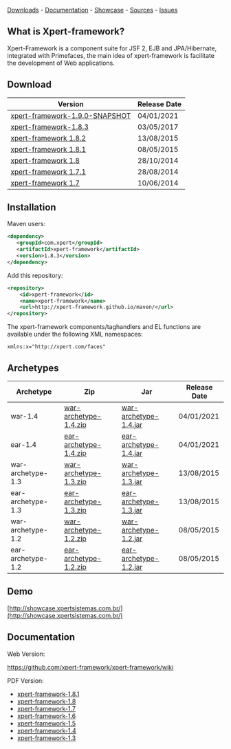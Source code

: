 <p>
<a href="https://github.com/xpert-framework/xpert-framework/wiki#downloads">Downloads</a> - 
<a href="https://github.com/xpert-framework/xpert-framework/wiki">Documentation</a> - 
<a href="http://showcase.xpertsistemas.com.br/">Showcase</a> - 
<a href="https://github.com/xpert-framework/xpert-framework">Sources</a> - 
<a href="https://github.com/xpert-framework/xpert-framework/issues">Issues</a>
</p>

## What is Xpert-framework?

Xpert-Framework is a component suite for JSF 2, EJB and JPA/Hibernate, integrated with Primefaces, the main idea of xpert-framework is facilitate the development of Web applications.

## Download

Version | Release Date
--------|-------------
[xpert-framework-1.9.0-SNAPSHOT](https://github.com/xpert-framework/download/raw/master/xpert-framework-1.9.0-SNAPSHOT.jar) | 04/01/2021
[xpert-framework-1.8.3](https://github.com/xpert-framework/download/raw/master/xpert-framework-1.8.3.jar) | 03/05/2017
[xpert-framework 1.8.2](https://github.com/xpert-framework/download/raw/master/xpert-framework-1.8.2.jar) | 13/08/2015
[xpert-framework 1.8.1](https://github.com/xpert-framework/download/raw/master/xpert-framework-1.8.1.jar) | 08/05/2015
[xpert-framework 1.8](https://github.com/xpert-framework/download/raw/master/xpert-framework-1.8.jar) | 28/10/2014
[xpert-framework 1.7.1](https://github.com/xpert-framework/download/raw/master/xpert-framework-1.7.1.jar) | 28/08/2014
[xpert-framework 1.7](https://github.com/xpert-framework/download/raw/master/xpert-framework-1.7.jar) | 10/06/2014

## Installation

Maven users:

```xml
<dependency>
   <groupId>com.xpert</groupId>
   <artifactId>xpert-framework</artifactId>
   <version>1.8.3</version>
</dependency>
```

Add this repository:

```xml
<repository>
	<id>xpert-framework</id>
	<name>xpert-framework</name>
	<url>http://xpert-framework.github.io/maven/</url>
</repository>
```

The xpert-framework components/taghandlers and EL functions are available under the following XML namespaces:

```
xmlns:x="http://xpert.com/faces"
```

## Archetypes

Archetype | Zip | Jar | Release Date
----------|-----|----|-----------|
war-1.4 | [war-archetype-1.4.zip](https://github.com/xpert-framework/download/raw/master/archetypes/archetypes-1.4/xpert-framework-war-archetype-1.4.zip) | [war-archetype-1.4.jar](https://github.com/xpert-framework/download/raw/master/archetypes/archetypes-1.4/xpert-framework-war-archetype-1.4.jar) | 04/01/2021
ear-1.4 | [ear-archetype-1.4.zip](https://github.com/xpert-framework/download/raw/master/archetypes/archetypes-1.4/xpert-framework-ear-archetype-1.4.zip) | [ear-archetype-1.4.jar](https://github.com/xpert-framework/download/raw/master/archetypes/archetypes-1.4/xpert-framework-ear-archetype-1.4.jar) | 04/01/2021
war-archetype-1.3 | [war-archetype-1.3.zip](https://github.com/xpert-framework/download/raw/master/archetypes/archetypes-1.3/xpert-framework-war-archetype-1.3.zip) | [war-archetype-1.3.jar](https://github.com/xpert-framework/download/raw/master/archetypes/archetypes-1.3/xpert-framework-war-archetype-1.3.jar) | 13/08/2015
ear-archetype-1.3 | [ear-archetype-1.3.zip](https://github.com/xpert-framework/download/raw/master/archetypes/archetypes-1.3/xpert-framework-ear-archetype-1.3.zip) | [ear-archetype-1.3.jar](https://github.com/xpert-framework/download/raw/master/archetypes/archetypes-1.3/xpert-framework-ear-archetype-1.3.jar) | 13/08/2015
war-archetype-1.2 | [war-archetype-1.2.zip](https://github.com/xpert-framework/download/raw/master/archetypes/archetypes-1.2/xpert-framework-war-archetype-1.2.zip) | [war-archetype-1.2.jar](https://github.com/xpert-framework/download/raw/master/archetypes/archetypes-1.2/xpert-framework-war-archetype-1.2.jar) | 08/05/2015
ear-archetype-1.2 | [ear-archetype-1.2.zip](https://github.com/xpert-framework/download/raw/master/archetypes/archetypes-1.2/xpert-framework-ear-archetype-1.2.zip) | [ear-archetype-1.2.jar](https://github.com/xpert-framework/download/raw/master/archetypes/archetypes-1.2/xpert-framework-ear-archetype-1.2.jar) | 08/05/2015


## Demo

[http://showcase.xpertsistemas.com.br/](http://showcase.xpertsistemas.com.br/)

## Documentation

Web Version:

https://github.com/xpert-framework/xpert-framework/wiki

PDF Version:

- [xpert-framework-1.8.1](https://github.com/xpert-framework/download/raw/master/docs/xpert_framework_1_8_1.pdf)
- [xpert-framework-1.8](https://github.com/xpert-framework/download/raw/master/docs/xpert_framework_1_8.pdf)
- [xpert-framework-1.7](https://github.com/xpert-framework/download/raw/master/docs/xpert_framework_1_7.pdf)
- [xpert-framework-1.6](https://github.com/xpert-framework/download/raw/master/docs/xpert_framework_1_6.pdf)
- [xpert-framework-1.5](https://github.com/xpert-framework/download/raw/master/docs/xpert_framework_1_5.pdf)
- [xpert-framework-1.4](https://github.com/xpert-framework/download/raw/master/docs/xpert_framework_1_4.pdf)
- [xpert-framework-1.3](https://github.com/xpert-framework/download/raw/master/docs/xpert_framework_1_3.pdf)
